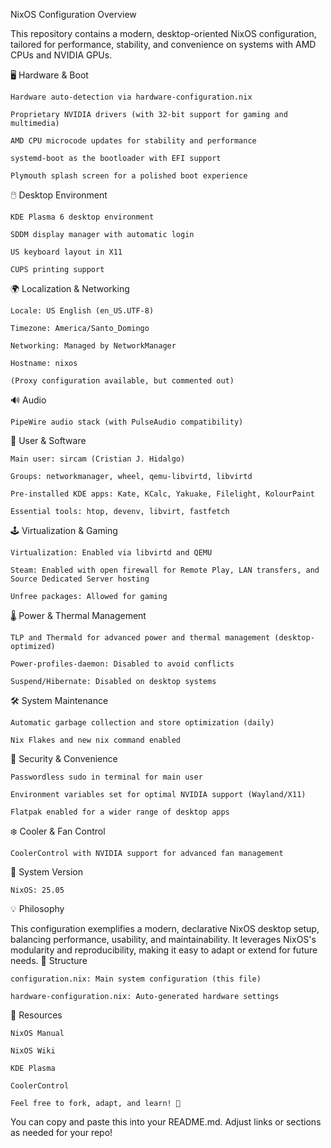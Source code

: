 NixOS Configuration Overview

This repository contains a modern, desktop-oriented NixOS configuration, tailored for performance, stability, and convenience on systems with AMD CPUs and NVIDIA GPUs.


🖥️ Hardware & Boot

    Hardware auto-detection via hardware-configuration.nix

    Proprietary NVIDIA drivers (with 32-bit support for gaming and multimedia)

    AMD CPU microcode updates for stability and performance

    systemd-boot as the bootloader with EFI support

    Plymouth splash screen for a polished boot experience

🖱️ Desktop Environment

    KDE Plasma 6 desktop environment

    SDDM display manager with automatic login

    US keyboard layout in X11

    CUPS printing support

🌍 Localization & Networking

    Locale: US English (en_US.UTF-8)

    Timezone: America/Santo_Domingo

    Networking: Managed by NetworkManager

    Hostname: nixos

    (Proxy configuration available, but commented out)

🔊 Audio

    PipeWire audio stack (with PulseAudio compatibility)

👤 User & Software

    Main user: sircam (Cristian J. Hidalgo)

    Groups: networkmanager, wheel, qemu-libvirtd, libvirtd

    Pre-installed KDE apps: Kate, KCalc, Yakuake, Filelight, KolourPaint

    Essential tools: htop, devenv, libvirt, fastfetch

🕹️ Virtualization & Gaming

    Virtualization: Enabled via libvirtd and QEMU

    Steam: Enabled with open firewall for Remote Play, LAN transfers, and Source Dedicated Server hosting

    Unfree packages: Allowed for gaming

🌡️ Power & Thermal Management

    TLP and Thermald for advanced power and thermal management (desktop-optimized)

    Power-profiles-daemon: Disabled to avoid conflicts

    Suspend/Hibernate: Disabled on desktop systems

🛠️ System Maintenance

    Automatic garbage collection and store optimization (daily)

    Nix Flakes and new nix command enabled

🔐 Security & Convenience

    Passwordless sudo in terminal for main user

    Environment variables set for optimal NVIDIA support (Wayland/X11)

    Flatpak enabled for a wider range of desktop apps

❄️ Cooler & Fan Control

    CoolerControl with NVIDIA support for advanced fan management

📝 System Version

    NixOS: 25.05

💡 Philosophy

This configuration exemplifies a modern, declarative NixOS desktop setup, balancing performance, usability, and maintainability. It leverages NixOS's modularity and reproducibility, making it easy to adapt or extend for future needs.
📁 Structure

    configuration.nix: Main system configuration (this file)

    hardware-configuration.nix: Auto-generated hardware settings

🔗 Resources

    NixOS Manual

    NixOS Wiki

    KDE Plasma

    CoolerControl

    Feel free to fork, adapt, and learn! 🚀

You can copy and paste this into your README.md. Adjust links or sections as needed for your repo!
